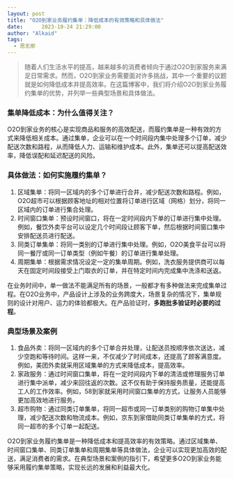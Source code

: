 ```yaml
---
layout: post
title: "O2O到家业务履约集单：降低成本的有效策略和具体做法"
date:      2023-10-24 21:29:00
author: "Alkaid"
tags:
  - 思无邪
---
```




> 随着人们生活水平的提高，越来越多的消费者倾向于通过O2O到家服务来满足日常需求。然而，O2O到家业务需要面对许多挑战，其中一个重要的议题就是如何降低成本并提高效率。在这篇博客中，我们将介绍O2O到家业务履约集单的优势，并列举一些典型场景和具体做法。



### 集单降低成本：为什么值得关注？

O2O到家业务的核心是实现商品和服务的高效配送，而履约集单是一种有效的方式来降低相关成本。通过集单，企业可以在一个时间段内集中处理多个订单，减少配送次数和路程，从而降低人力、运输和维护成本。此外，集单还可以提高配送效率，降低误配和延迟配送的风险。



### 具体做法：如何实施履约集单？

1. 区域集单：将同一区域内的多个订单进行合并，减少配送次数和路程。例如，O2O超市可以根据顾客地址的相对位置将订单进行区域（网格）划分，将同一区域内的订单进行集合处理。
2. 时间窗口集单：预设时间窗口，将在一定时间段内下单的订单进行集中处理。例如，餐饮外卖平台可以设定几个时间段让顾客下单，然后根据时间窗口集中安排配送员进行配送。
3. 同类订单集单：将同一类别的订单进行集中处理。例如，O2O美食平台可以将同一餐厅或同一订单类型（例如午餐）的订单进行集单处理。
4. 周期集单：根据需求情况设定一定的集单周期。例如，洗衣服务提供商可以每天在固定时间段接受上门取衣的订单，并在特定时间内完成集中洗涤和送返。



在业务时间中，单一做法不能满足所有的场景，一般都才有多种做法来完成集单过程。在O2O业务中，产品设计上涉及的业务跨度大，场景复杂的情况下，集单规则的设计对用户、运力的体验都极大。在产品验证时，**多跑批多验证时必要的过程**。



### 典型场景及案例

1. 食品外卖：将同一区域内的多个订单合并处理，让配送员按顺序依次送达，减少空跑和等待时间。这样一来，不仅减少了时间成本，还提高了顾客满意度。例如，美团外卖就采用区域集单的方式来降低成本，提高效率。
2. 家政服务：通过时间窗口集单，将在一定时间段内下单的清洁或修理服务订单进行集中派单，减少来回往返的次数。这不仅有助于保持服务质量，还能提高工人的工作效率。例如，58到家就采用时间窗口集单的方式，让服务人员能够更加高效地进行服务。
3. 超市购物：通过同类订单集单，将同一超市或同一订单类别的购物订单集中处理，减少配送次数和物流成本。例如，京东到家借助同类订单集单的方式，将同一超市的多个订单一起配送。



O2O到家业务履约集单是一种降低成本和提高效率的有效策略。通过区域集单、时间窗口集单、同类订单集单和周期集单等具体做法，企业可以实现更加高效的配送，满足消费者的需求。在典型场景和案例的指引下，希望更多O2O到家业务能够采用履约集单策略，实现长远的发展和利益最大化。